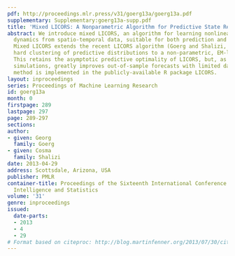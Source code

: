 ```yaml
---
pdf: http://proceedings.mlr.press/v31/goerg13a/goerg13a.pdf
supplementary: Supplementary:goerg13a-supp.pdf
title: 'Mixed LICORS: A Nonparametric Algorithm for Predictive State Reconstruction'
abstract: We introduce mixed LICORS, an algorithm for learning nonlinear, high-dimensional
  dynamics from spatio-temporal data, suitable for both prediction and simulation.
  Mixed LICORS extends the recent LICORS algorithm (Goerg and Shalizi, 2012) from
  hard clustering of predictive distributions to a non-parametric, EM-like soft clustering.
  This retains the asymptotic predictive optimality of LICORS, but, as we show in
  simulations, greatly improves out-of-sample forecasts with limited data. The new
  method is implemented in the publicly-available R package LICORS.
layout: inproceedings
series: Proceedings of Machine Learning Research
id: goerg13a
month: 0
firstpage: 289
lastpage: 297
page: 289-297
sections: 
author:
- given: Georg
  family: Goerg
- given: Cosma
  family: Shalizi
date: 2013-04-29
address: Scottsdale, Arizona, USA
publisher: PMLR
container-title: Proceedings of the Sixteenth International Conference on Artificial
  Intelligence and Statistics
volume: '31'
genre: inproceedings
issued:
  date-parts:
  - 2013
  - 4
  - 29
# Format based on citeproc: http://blog.martinfenner.org/2013/07/30/citeproc-yaml-for-bibliographies/
---
```

